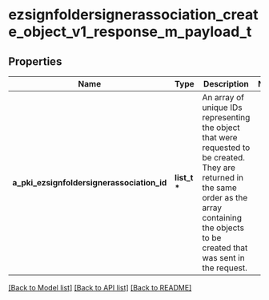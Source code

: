 # ezsignfoldersignerassociation_create_object_v1_response_m_payload_t

## Properties
Name | Type | Description | Notes
------------ | ------------- | ------------- | -------------
**a_pki_ezsignfoldersignerassociation_id** | **list_t \*** | An array of unique IDs representing the object that were requested to be created.  They are returned in the same order as the array containing the objects to be created that was sent in the request. | 

[[Back to Model list]](../README.md#documentation-for-models) [[Back to API list]](../README.md#documentation-for-api-endpoints) [[Back to README]](../README.md)


